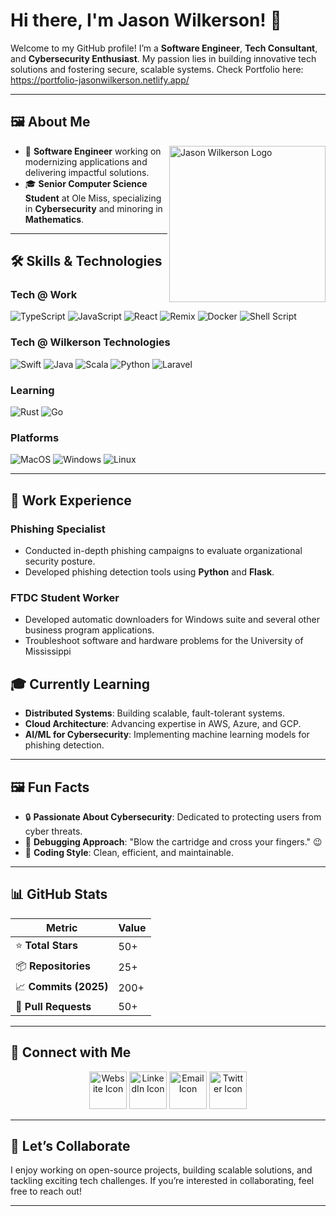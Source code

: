 # Hi there, I'm Jason Wilkerson! 👋

Welcome to my GitHub profile! I’m a **Software Engineer**, **Tech Consultant**, and **Cybersecurity Enthusiast**. My passion lies in building innovative tech solutions and fostering secure, scalable systems. Check Portfolio here: https://portfolio-jasonwilkerson.netlify.app/

---

## 🖼️ About Me

<img align="right" width="250" src="https://via.placeholder.com/250" alt="Jason Wilkerson Logo">

- 💼 **Software Engineer** working on modernizing applications and delivering impactful solutions.
- 🎓 **Senior Computer Science Student** at Ole Miss, specializing in **Cybersecurity** and minoring in **Mathematics**.

---

## 🛠️ Skills & Technologies

### **Tech @ Work**
![TypeScript](https://img.shields.io/badge/-TypeScript-007ACC?style=flat-square&logo=typescript&logoColor=white)
![JavaScript](https://img.shields.io/badge/-JavaScript-F7DF1E?style=flat-square&logo=javascript&logoColor=black)
![React](https://img.shields.io/badge/-React-61DAFB?style=flat-square&logo=react&logoColor=black)
![Remix](https://img.shields.io/badge/-Remix-000000?style=flat-square&logo=remix&logoColor=white)
![Docker](https://img.shields.io/badge/-Docker-2496ED?style=flat-square&logo=docker&logoColor=white)
![Shell Script](https://img.shields.io/badge/-Shell_Script-4EAA25?style=flat-square&logo=gnu-bash&logoColor=white)

### **Tech @ Wilkerson Technologies**
![Swift](https://img.shields.io/badge/-Swift-FA7343?style=flat-square&logo=swift&logoColor=white)
![Java](https://img.shields.io/badge/-Java-007396?style=flat-square&logo=java&logoColor=white)
![Scala](https://img.shields.io/badge/-Scala-DC322F?style=flat-square&logo=scala&logoColor=white)
![Python](https://img.shields.io/badge/-Python-3776AB?style=flat-square&logo=python&logoColor=white)
![Laravel](https://img.shields.io/badge/-Laravel-FF2D20?style=flat-square&logo=laravel&logoColor=white)

### **Learning**
![Rust](https://img.shields.io/badge/-Rust-000000?style=flat-square&logo=rust&logoColor=white)
![Go](https://img.shields.io/badge/-Go-00ADD8?style=flat-square&logo=go&logoColor=white)

### **Platforms**
![MacOS](https://img.shields.io/badge/-MacOS-000000?style=flat-square&logo=apple&logoColor=white)
![Windows](https://img.shields.io/badge/-Windows-0078D6?style=flat-square&logo=windows&logoColor=white)
![Linux](https://img.shields.io/badge/-Linux-FCC624?style=flat-square&logo=linux&logoColor=black)

---

## 💼 Work Experience

### **Phishing Specialist**
- Conducted in-depth phishing campaigns to evaluate organizational security posture.
- Developed phishing detection tools using **Python** and **Flask**.

### **FTDC Student Worker** 
- Developed automatic downloaders for Windows suite and several other business program applications.
- Troubleshoot software and hardware problems for the University of Mississippi 

## 🎓 Currently Learning
- **Distributed Systems**: Building scalable, fault-tolerant systems.
- **Cloud Architecture**: Advancing expertise in AWS, Azure, and GCP.
- **AI/ML for Cybersecurity**: Implementing machine learning models for phishing detection.

---

## 🖼️ Fun Facts

- 🔒 **Passionate About Cybersecurity**: Dedicated to protecting users from cyber threats.
- 🚀 **Debugging Approach**: "Blow the cartridge and cross your fingers." 😉
- 📖 **Coding Style**: Clean, efficient, and maintainable.

---

## 📊 GitHub Stats

| **Metric**             | **Value**        |
|-------------------------|------------------|
| ⭐ **Total Stars**      | 50+             |
| 📦 **Repositories**    | 25+             |
| 📈 **Commits (2025)**  | 200+            |
| 🔄 **Pull Requests**   | 50+             |

---

## 🤝 Connect with Me

<div align="center">
<a href="https://jasonwilkerson.us"><img width="60" src="https://upload.wikimedia.org/wikipedia/commons/4/48/Windows_logo_-_2021.svg" alt="Website Icon"></a>
<a href="https://linkedin.com/in/jason-wilkerson"><img width="60" src="https://upload.wikimedia.org/wikipedia/commons/e/e9/Linkedin_icon.svg" alt="LinkedIn Icon"></a>
<a href="mailto:jason@example.com"><img width="60" src="https://upload.wikimedia.org/wikipedia/commons/4/4e/Gmail_Icon.svg" alt="Email Icon"></a>
<a href="https://twitter.com/jason-wilkerson"><img width="60" src="https://upload.wikimedia.org/wikipedia/commons/6/60/Twitter_Logo_as_of_2021.svg" alt="Twitter Icon"></a>
</div>

---

## 🤝 Let’s Collaborate

I enjoy working on open-source projects, building scalable solutions, and tackling exciting tech challenges. If you’re interested in collaborating, feel free to reach out!

---
